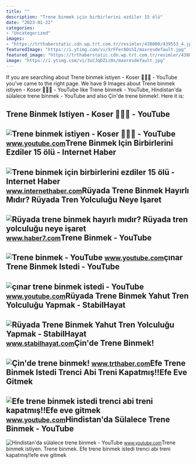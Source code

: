 ```yaml
---
title: ""
description: "Trene binmek için birbirlerini ezdiler 15 ölü"
date: "2023-01-22"
categories:
- "Uncategorized"
images:
- "https://trthaberstatic.cdn.wp.trt.com.tr/resimler/438000/439553_4.jpg"
featuredImage: "https://i.ytimg.com/vi/XrFFerAOsSI/maxresdefault.jpg"
featured_image: "https://trthaberstatic.cdn.wp.trt.com.tr/resimler/438000/439553_4.jpg"
image: "https://i.ytimg.com/vi/3sCJqDZiz0s/maxresdefault.jpg"
---
```


If you are searching about Trene binmek istiyen - Koser 🤣😅😂 - YouTube you've came to the right page. We have 9 Images about Trene binmek istiyen - Koser 🤣😅😂 - YouTube like Trene binmek - YouTube, Hindistan'da sülalece trene binmek - YouTube and also Çin'de trene binmek!. Here it is:

Trene Binmek Istiyen - Koser 🤣😅😂 - YouTube
------------------------------------------

 ![Trene binmek istiyen - Koser 🤣😅😂 - YouTube](https://i.ytimg.com/vi/-9I05931WII/maxresdefault.jpg) <small>www.youtube.com</small>Trene Binmek Için Birbirlerini Ezdiler 15 ölü - Internet Haber
--------------------------------------------------------------

 ![Trene binmek için birbirlerini ezdiler 15 ölü - Internet Haber](https://img.internethaber.com/rcman/Cw1280h720q95gc/files/2017/9/29/1811065/1811065-y3Unvu.jpg) <small>www.internethaber.com</small>Rüyada Trene Binmek Hayırlı Mıdır? Rüyada Tren Yolculuğu Neye Işaret
--------------------------------------------------------------------

 ![Rüyada trene binmek hayırlı mıdır? Rüyada tren yolculuğu neye işaret](https://i20.haber7.net/resize/1280x720/haber/haber7/photos/2021/52/ruyada_trenle_yolculuk_yapmak_hayirli_midir_ruyada_tren_gormek_neye_isaret_eder_1640846376_9616.jpg) <small>www.haber7.com</small>Trene Binmek - YouTube
----------------------

 ![Trene binmek - YouTube](https://i.ytimg.com/vi/rpTwBe1DcFs/maxresdefault.jpg?sqp=-oaymwEmCIAKENAF8quKqQMa8AEB-AGUA4AC0AWKAgwIABABGGUgZChZMA8=&rs=AOn4CLDP09skQYJUM3UtD0SU9drDajKUoQ) <small>www.youtube.com</small>çınar Trene Binmek Istedi - YouTube
-----------------------------------

 ![çınar trene binmek istedi - YouTube](https://i.ytimg.com/vi/yvlK7QnCPSw/maxresdefault.jpg) <small>www.youtube.com</small>Rüyada Trene Binmek Yahut Tren Yolculuğu Yapmak - StabilHayat
-------------------------------------------------------------

 ![Rüyada Trene Binmek Yahut Tren Yolculuğu Yapmak - StabilHayat](https://www.stabilhayat.com/wp-content/uploads/2020/10/ruyada-trene-binmek-tren-yolculugu-yapmak.png) <small>www.stabilhayat.com</small>Çin'de Trene Binmek!
--------------------

 ![Çin'de trene binmek!](https://trthaberstatic.cdn.wp.trt.com.tr/resimler/438000/439553_4.jpg) <small>www.trthaber.com</small>Efe Trene Binmek Istedi Trenci Abi Treni Kapatmış!!Efe Eve Gitmek
-----------------------------------------------------------------

 ![Efe trene binmek istedi trenci abi treni kapatmış!!Efe eve gitmek](https://i.ytimg.com/vi/XrFFerAOsSI/maxresdefault.jpg) <small>www.youtube.com</small>Hindistan'da Sülalece Trene Binmek - YouTube
--------------------------------------------

 ![Hindistan'da sülalece trene binmek - YouTube](https://i.ytimg.com/vi/3sCJqDZiz0s/maxresdefault.jpg) <small>www.youtube.com</small>Trene binmek istiyen. Trene binmek. Efe trene binmek istedi trenci abi treni kapatmış!!efe eve gitmek

